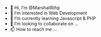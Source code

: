 - 👋 Hi, I’m @MarshallRifqi
- 👀 I’m interested in Web Development
- 🌱 I’m currently learning Javascript & PHP
- 💞️ I’m looking to collaborate on ...
- 📫 How to reach me ...

<!---
MarshallRifqi/MarshallRifqi is a ✨ special ✨ repository because its `README.md` (this file) appears on your GitHub profile.
You can click the Preview link to take a look at your changes.
--->
